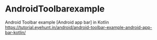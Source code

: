 # AndroidToolbarexample
Android Toolbar example [Android app bar] in Kotlin
https://tutorial.eyehunt.in/android/android-toolbar-example-android-app-bar-kotlin/
